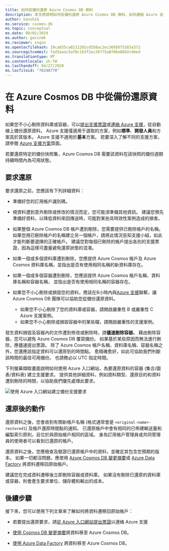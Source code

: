 ```yaml
---
title: 如何從備份還原 Azure Cosmos DB 資料
description: 本文將說明如何從備份還原 Azure Cosmos DB 資料、如何連絡 Azure 支援人員來還原資料，以及還原資料後應採取的步驟。
author: kanshiG
ms.service: cosmos-db
ms.topic: conceptual
ms.date: 09/01/2019
ms.author: govindk
ms.reviewer: sngun
ms.openlocfilehash: 19ca835ca8211202cd358ac2ec3695675183a372
ms.sourcegitcommit: fad3aaac5af8c1b3f2ec26f75a8f06e8692c94ed
ms.translationtype: MT
ms.contentlocale: zh-TW
ms.lasthandoff: 04/27/2020
ms.locfileid: "70240770"
---
```

# <a name="restore-data-from-a-backup-in-azure-cosmos-db"></a>在 Azure Cosmos DB 中從備份還原資料 

如果您不小心刪除資料庫或容器，可以[提出支援票證]( https://portal.azure.com/?#blade/Microsoft_Azure_Support/HelpAndSupportBlade)或[連絡 Azure 支援]( https://azure.microsoft.com/support/options/)，從自動線上備份還原資料。 Azure 支援僅適用于選取的方案，例如**標準**、**開發人員**和方案高於其版本。 Azure 支援不適用於**基本**方案。 若要深入了解不同的支援方案，請參閱 [Azure 支援方案](https://azure.microsoft.com/support/plans/)頁面。 

若要還原特定的備份快照集，Azure Cosmos DB 需要該資料在該快照的備份週期持續時間內為可用狀態。

## <a name="request-a-restore"></a>要求還原

要求還原之前，您應該有下列詳細資料：

* 準備好您的訂用帳戶識別碼。

* 視資料遭到意外刪除或修改的情況而定，您可能須準備其他資訊。 建議您預先準備好資料，以降低資料來回傳送時，可能對某些具時效性案例造成的損害。

* 如果整個 Azure Cosmos DB 帳戶遭到刪除，您需要提供已刪除帳戶的名稱。 如果您用已刪除帳戶的名稱建立另一個帳戶，請將此情況告知支援小組，如此才能判斷要選擇的正確帳戶。 建議您對每個已刪除的帳戶提出各別的支援票證，因為這樣可盡量避免還原狀態的混淆。

* 如果一個或多個資料庫遭到刪除，您應提供 Azure Cosmos 帳戶及 Azure Cosmos 資料庫名稱，並指出是否有使用相同名稱的新資料庫存在。

* 如果一個或多個容器遭到刪除，您應該提供 Azure Cosmos 帳戶名稱、資料庫名稱和容器名稱， 並指出是否有使用相同名稱的容器存在。

* 如果您不小心刪除或損毀您的資料，應該在8小時內與[Azure 支援](https://azure.microsoft.com/support/options/)聯繫，讓 Azure Cosmos DB 團隊可以協助您從備份還原資料。
  
  * 如果您不小心刪除了您的資料庫或容器，請開啟嚴重性 B 或嚴重性 C Azure 支援案例。 
  * 如果您不小心刪除或損毀容器中的某些檔，請開啟嚴重性的支援案例。 

發生資料損毀及容器內的文件遭到修改或刪除時，請**儘速刪除容器**。 藉由刪除容器，您可以避免 Azure Cosmos DB 覆寫備份。 如果基於某些原因而無法進行刪除，應儘速提出票證。 除了 Azure Cosmos 帳戶名稱、資料庫名稱、容器名稱之外，您還應該指定資料可以還原到的時間點。 愈精確愈好，如此可協助我們判斷該時間的最佳可用備份。 也請務必以 UTC 指定時間。 

下列螢幕擷取畫面說明如何使用 Azure 入口網站，為要還原資料的容器 (集合/圖表/資料表) 建立支援要求。 提供其他詳細資料，例如資料類型、還原目的和資料遭到刪除的時間，以協助我們優先處理此要求。

![使用 Azure 入口網站建立備份支援要求](./media/how-to-backup-and-restore/backup-support-request-portal.png)

## <a name="post-restore-actions"></a>還原後的動作

還原資料之後，您會收到有關新帳戶名稱 (格式通常會是 `<original-name>-restored1`) 及帳戶還原時間點的通知。 已還原帳戶中會有相同的已佈建輸送量和編製索引原則，且位於與原始帳戶相同的區域。 身為訂用帳戶管理員或共同管理員的使用者可以看到已還原的帳戶。

還原資料之後，您應檢查及驗證已還原帳戶中的資料，並確定其包含您預期的版本。 如果一切都沒問題，應使用 [Azure Cosmos DB 變更摘要](change-feed.md)或 [Azure Data Factory](../data-factory/connector-azure-cosmos-db.md) 將資料遷移回原始帳戶。

建議您在完成資料遷移後立即刪除容器或資料庫。 如果沒有刪除已還原的資料庫或容器，則會產生要求單位、儲存體和輸出的成本。

## <a name="next-steps"></a>後續步驟

接下來，您可以使用下列文章來了解如何將資料遷移回原始帳戶：

* 若要提出還原要求，請[從 Azure 入口網站提出票證](https://portal.azure.com/?#blade/Microsoft_Azure_Support/HelpAndSupportBlade)以連絡 Azure 支援
* [使用 Cosmos DB 變更摘要](change-feed.md)將資料移至 Azure Cosmos DB。

* [使用 Azure Data Factory](../data-factory/connector-azure-cosmos-db.md) 將資料移至 Azure Cosmos DB。
